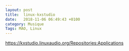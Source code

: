 ```yaml
---
layout: post
title:  linux-kxstudio
date:   2018-11-06 06:49:43 +0100
category: Musique
Tags: MAO, Linux
---
```


<https://kxstudio.linuxaudio.org/Repositories:Applications>
